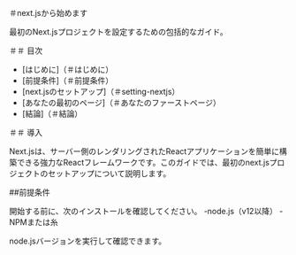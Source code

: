 ＃next.jsから始めます

最初のNext.jsプロジェクトを設定するための包括的なガイド。

＃＃ 目次
-  [はじめに]（＃はじめに）
-  [前提条件]（＃前提条件）
-  [next.jsのセットアップ]（＃setting-nextjs）
-  [あなたの最初のページ]（＃あなたのファーストページ）
-  [結論]（＃結論）

＃＃ 導入

Next.jsは、サーバー側のレンダリングされたReactアプリケーションを簡単に構築できる強力なReactフレームワークです。このガイドでは、最初のnext.jsプロジェクトのセットアップについて説明します。

##前提条件

開始する前に、次のインストールを確認してください。
-node.js（v12以降）
-NPMまたは糸

node.jsバージョンを実行して確認できます。